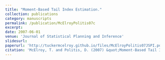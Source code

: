 ```yaml
---
title: "Moment-Based Tail Index Estimation."
collection: publications
category: manuscripts
permalink: /publication/McElroyPolitis07c
excerpt: 
date: 2007-06-01
venue: 'Journal of Statistical Planning and Inference'
slidesurl: 
paperurl: 'http://tuckermcelroy.github.io/files/McElroyPolitis07JSPI.pdf'
citation: 'McElroy, T. and Politis, D. (2007) &quot;Moment-Based Tail Index Estimation.&quot; <i>Journal of Statistical Planning and Inference</i> 137, 1389–1406.'
---
```

